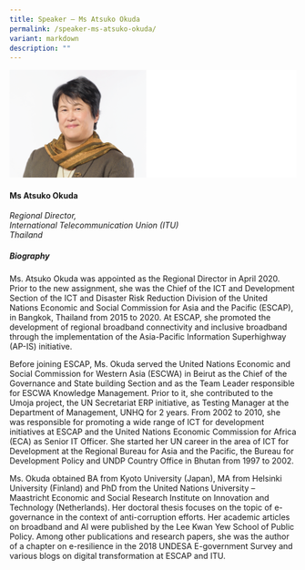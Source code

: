 ```yaml
---
title: Speaker – Ms Atsuko Okuda
permalink: /speaker-ms-atsuko-okuda/
variant: markdown
description: ""
---
```

![](/images/2025%20speakers/Atsuko_Okuda.png)
#### **Ms Atsuko Okuda**

*Regional Director,<br>International Telecommunication Union (ITU)<br>Thailand*

##### **Biography**
Ms. Atsuko Okuda was appointed as the Regional Director in April 2020. Prior to the new assignment, she was the Chief of the ICT and Development Section of the ICT and Disaster Risk Reduction Division of the United Nations Economic and Social Commission for Asia and the Pacific (ESCAP), in Bangkok, Thailand from 2015 to 2020. At ESCAP, she promoted the development of regional broadband connectivity and inclusive broadband through the implementation of the Asia-Pacific Information Superhighway (AP-IS) initiative. 

Before joining ESCAP, Ms. Okuda served the United Nations Economic and Social Commission for Western Asia (ESCWA) in Beirut as the Chief of the Governance and State building Section and as the Team Leader responsible for ESCWA Knowledge Management. Prior to it, she contributed to the Umoja project, the UN Secretariat ERP initiative, as Testing Manager at the Department of Management, UNHQ for 2 years. From 2002 to 2010, she was responsible for promoting a wide range of ICT for development initiatives at ESCAP and the United Nations Economic Commission for Africa (ECA) as Senior IT Officer. She started her UN career in the area of ICT for Development at the Regional Bureau for Asia and the Pacific, the Bureau for Development Policy and UNDP Country Office in Bhutan from 1997 to 2002. 

Ms. Okuda obtained BA from Kyoto University (Japan), MA from Helsinki University (Finland) and PhD from the United Nations University – Maastricht Economic and Social Research Institute on Innovation and Technology (Netherlands). Her doctoral thesis focuses on the topic of e-governance in the context of anti-corruption efforts. Her academic articles on broadband and AI were published by the Lee Kwan Yew School of Public Policy. Among other publications and research papers, she was the author of a chapter on e-resilience in the 2018 UNDESA E-government Survey and various blogs on digital transformation at ESCAP and ITU.
